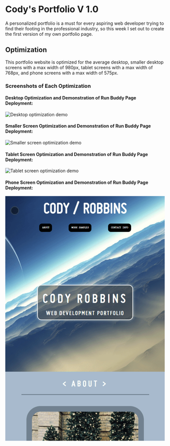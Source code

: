# Cody's Portfolio V 1.0

A personalized portfolio is a must for every aspiring web developer trying to find their footing
in the professional industry, so this week I set out to create the first version of my own portfolio
page.

## Optimization

This portfolio website is optimized for the average desktop, smaller desktop screens with a max width
of 980px, tablet screens with a max width of 768px, and phone screens with a max width of 575px.

### Screenshots of Each Optimization

#### Desktop Optimization and Demonstration of Run Buddy Page Deployment:

![Desktop optimization demo](https://github.com/CodyRobbins99/CodyRobbins99.github.io/blob/master/assets/images/desktop-demo.gif)

#### Smaller Screen Optimization and Demonstration of Run Buddy Page Deployment:

![Smaller screen optimization demo](https://github.com/CodyRobbins99/CodyRobbins99.github.io/blob/master/assets/images/small-screen-demo.gif)

#### Tablet Screen Optimization and Demonstration of Run Buddy Page Deployment:

![Tablet screen optimization demo](https://github.com/CodyRobbins99/CodyRobbins99.github.io/blob/master/assets/images/tablet-demo.gif)

#### Phone Screen Optimization and Demonstration of Run Buddy Page Deployment:

![Phone screen optimization demo](https://github.com/CodyRobbins99/CodyRobbins99.github.io/blob/master/assets/images/phone-demo.gif)
